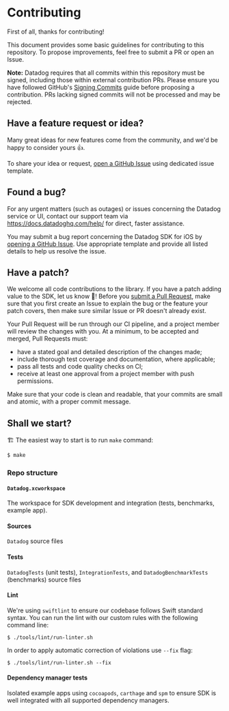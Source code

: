 # Contributing

First of all, thanks for contributing!

This document provides some basic guidelines for contributing to this repository.
To propose improvements, feel free to submit a PR or open an Issue.

**Note:** Datadog requires that all commits within this repository must be signed, including those within external contribution PRs. Please ensure you have followed GitHub's [Signing Commits](https://docs.github.com/en/authentication/managing-commit-signature-verification/signing-commits) guide before proposing a contribution. PRs lacking signed commits will not be processed and may be rejected.

## Have a feature request or idea?

Many great ideas for new features come from the community, and we'd be happy to consider yours 👍.

To share your idea or request, [open a GitHub Issue](https://github.com/DataDog/dd-sdk-ios/issues/new/choose) using dedicated issue template.

## Found a bug?

For any urgent matters (such as outages) or issues concerning the Datadog service or UI, contact our support team via https://docs.datadoghq.com/help/ for direct, faster assistance.

You may submit a bug report concerning the Datadog SDK for iOS by [opening a GitHub Issue](https://github.com/DataDog/dd-sdk-ios/issues/new/choose). Use appropriate template and provide all listed details to help us resolve the issue.

## Have a patch?

We welcome all code contributions to the library. If you have a patch adding value to the SDK, let us know 💪! Before you [submit a Pull Request](https://github.com/DataDog/dd-sdk-ios/pull/new/master), make sure that you first create an Issue to explain the bug or the feature your patch covers, then make sure similar Issue or PR doesn't already exist.

Your Pull Request will be run through our CI pipeline, and a project member will review the changes with you. At a minimum, to be accepted and merged, Pull Requests must:

- have a stated goal and detailed description of the changes made;
- include thorough test coverage and documentation, where applicable;
- pass all tests and code quality checks on CI;
- receive at least one approval from a project member with push permissions.

Make sure that your code is clean and readable, that your commits are small and atomic, with a proper commit message.

## Shall we start?

🏗 The easiest way to start is to run `make` command:

```bash
$ make
```

### Repo structure

#### `Datadog.xcworkspace`

The workspace for SDK development and integration (tests, benchmarks, example app).

#### Sources

`Datadog` source files

#### Tests

`DatadogTests` (unit tests), `IntegrationTests`, and `DatadogBenchmarkTests` (benchmarks) source files

#### Lint

We're using `swiftlint` to ensure our codebase follows Swift standard syntax. You can run the lint with our custom rules with the following command line:

```shell
$ ./tools/lint/run-linter.sh
```

In order to apply automatic correction of violations use `--fix` flag:

```shell
$ ./tools/lint/run-linter.sh --fix
```

#### Dependency manager tests

Isolated example apps using `cocoapods`, `carthage` and `spm` to ensure SDK is well integrated with all supported dependency managers.
